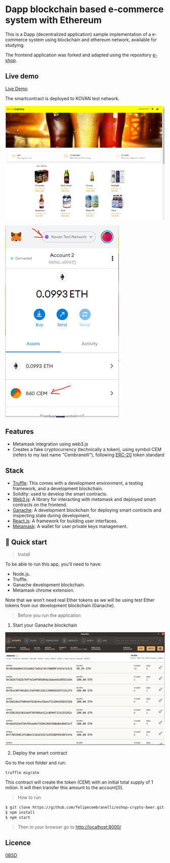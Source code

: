 # Dapp blockchain based e-commerce system with Ethereum

This is a Dapp (decentralized application) sample implementation of a e-commerce system using blockchain and ethereum network, available for studying. 

The frontend application was forked and adapted using the repository [e-shop](https://github.com/james-muriithi/e-shop).

## Live demo

[Live Demo](http://eshop-blockchain3.azurewebsites.net/)

The smartcontract is deployed to KOVAN test network.


![home](/doc/beer-crypto1.png)

![redeem](/doc/beer-crypto2.png)


## Features

- Metamask integration using web3.js
- Creates a fake cryptocurrency (technically a token), using symbol CEM (refers to my last name "Cembranelli"), following [ERC-20](https://www.investopedia.com/news/what-erc20-and-what-does-it-mean-ethereum/) token standard

## Stack

- [Truffle](https://trufflesuite.com/): This comes with a development environment, a testing framework, and a development blockchain.
- Solidity: used to develop the smart contracts.
- [Web3.js](): A library for interacting with metamask and deployed smart contracts on the frontend.
- [Ganache](https://www.trufflesuite.com/ganache): A development blockchain for deploying smart contracts and inspecting state during development,
- [React.js](https://reactjs.org/): A framework for building user interfaces.
- [Metamask](https://metamask.io/): A wallet for user private keys management.

## 🚀 Quick start

> Install

To be able to run this app, you’ll need to have:

- Node.js.
- Truffle.
- Ganache development blockchain.
- Metamask chrome extension.

Note that we won’t need real Ether tokens as we will be using test Ether tokens from our development blockchain (Ganache).

> Before you run the application

1) Start your Ganache blockchain

![ganache](/doc/ganache.png)

2) Deploy the smart contract

Go to the root folder and run:

```
truffle migrate
```

This contract will create the token (CEM) with an initial total supply of 1 milion. It will then transfer this amount to the account[0].

> How to run

```
$ git clone https://github.com/felipecembranelli/eshop-crypto-beer.git
$ npm install
$ npm start
```

> Then in your browser go to [http://localhost:8000/](http://localhost:8000/)

## Licence

[0BSD](LICENSE)

